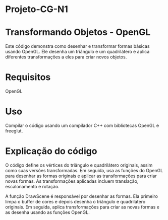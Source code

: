 # Projeto-CG-N1

# Transformando Objetos - OpenGL
Este código demonstra como desenhar e transformar formas básicas usando OpenGL. Ele desenha um triângulo e um quadrilátero e aplica diferentes transformações a eles para criar novos objetos.

# Requisitos
OpenGL

# Uso
Compilar o código usando um compilador C++ com bibliotecas OpenGL e freeglut.

# Explicação do código
O código define os vértices do triângulo e quadrilátero originais, assim como suas versões transformadas. Em seguida, usa as funções do OpenGL para desenhar as formas originais e aplicar as transformações para criar novas formas. As transformações aplicadas incluem translação, escalonamento e rotação.

A função DrawScene é responsável por desenhar as formas. Ela primeiro limpa o buffer de cores e depois desenha o triângulo e quadrilátero originais. Em seguida, aplica transformações para criar as novas formas e as desenha usando as funções OpenGL.
